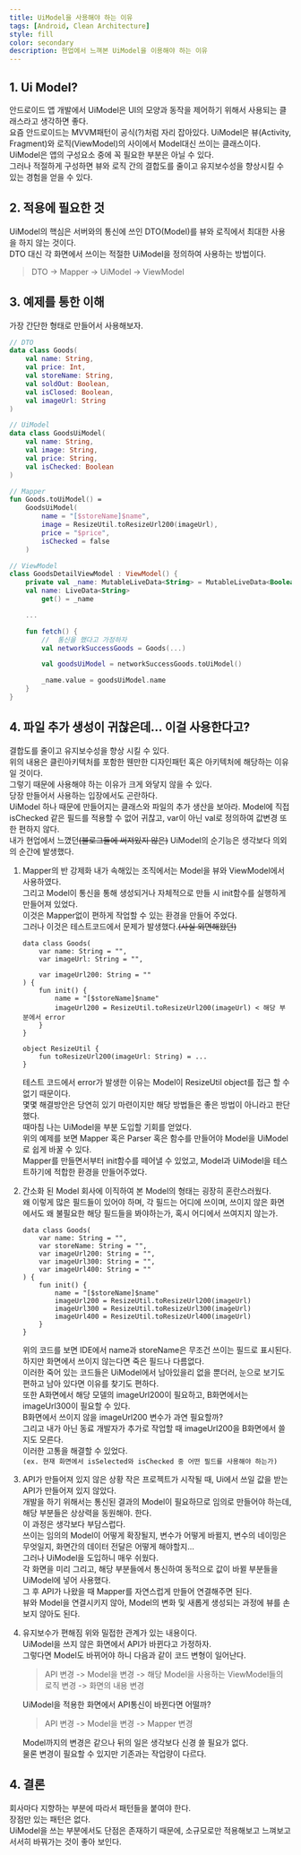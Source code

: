 ```yaml
---
title: UiModel을 사용해야 하는 이유
tags: [Android, Clean Architecture]
style: fill
color: secondary
description: 현업에서 느껴본 UiModel을 이용해야 하는 이유
---
```


## 1. Ui Model?

안드로이드 앱 개발에서 UiModel은 UI의 모양과 동작을 제어하기 위해서 사용되는 클래스라고 생각하면 좋다.   
요즘 안드로이드는 MVVM패턴이 공식(?)처럼 자리 잡아있다. UiModel은 뷰(Activity, Fragment)와 로직(ViewModel)의 사이에서 Model대신 쓰이는 클래스이다.   
UiModel은 앱의 구성요소 중에 꼭 필요한 부분은 아닐 수 있다.   
그러나 적절하게 구성하면 뷰와 로직 간의 결합도를 줄이고 유지보수성을 향상시킬 수 있는 경험을 얻을 수 있다.   

## 2. 적용에 필요한 것

UiModel의 핵심은 서버와의 통신에 쓰인 DTO(Model)를 뷰와 로직에서 최대한 사용을 하지 않는 것이다.   
DTO 대신 각 화면에서 쓰이는 적절한 UiModel을 정의하여 사용하는 방법이다.   

> DTO -> Mapper -> UiModel -> ViewModel

## 3. 예제를 통한 이해

가장 간단한 형태로 만들어서 사용해보자.

```kotlin
// DTO
data class Goods(
	val name: String,
	val price: Int,
	val storeName: String,
	val soldOut: Boolean,
	val isClosed: Boolean,
	val imageUrl: String
)

// UiModel
data class GoodsUiModel(
	val name: String,
	val image: String,
	val price: String,
	val isChecked: Boolean
)

// Mapper
fun Goods.toUiModel() =
	GoodsUiModel(
		name = "[$storeName]$name",
		image = ResizeUtil.toResizeUrl200(imageUrl),
		price = "$price",
		isChecked = false 
	)

// ViewModel
class GoodsDetailViewModel : ViewModel() {
	private val _name: MutableLiveData<String> = MutableLiveData<Boolean>()
	val name: LiveData<String>
		get() = _name

	...

	fun fetch() {
		//	통신을 했다고 가정하자
		val networkSuccessGoods = Goods(...)

		val goodsUiModel = networkSuccessGoods.toUiModel()

		_name.value = goodsUiModel.name
	}
}
```

## 4. 파일 추가 생성이 귀찮은데... 이걸 사용한다고?

결합도를 줄이고 유지보수성을 향상 시킬 수 있다.   
위의 내용은 클린아키텍처를 포함한 웬만한 디자인패턴 혹은 아키텍처에 해당하는 이유일 것이다.   
그렇기 때문에 사용해야 하는 이유가 크게 와닿지 않을 수 있다.   
당장 만들어서 사용하는 입장에서도 곤란하다.   
UiModel 하나 때문에 만들어지는 클래스와 파일의 추가 생산을 보아라.
Model에 직접 isChecked 같은 필드를 적용할 수 없어 귀찮고, var이 아닌 val로 정의하여 값변경 또한 편하지 않다.   
내가 현업에서 느꼈던~~(블로그들에 써져있지 않은)~~ UiModel의 순기능은 생각보다 의외의 순간에 발생했다.   

1. Mapper의 반 강제화
	내가 속해있는 조직에서는 Model을 뷰와 ViewModel에서 사용하였다.   
	그리고 Model이 통신을 통해 생성되거나 자체적으로 만들 시 init함수를 실행하게 만들어져 있었다.   
	이것은 Mapper없이 편하게 작업할 수 있는 환경을 만들어 주었다.   
	그러나 이것은 테스트코드에서 문제가 발생했다.~~(사실 외면해왔던)~~   
	```
	data class Goods(
		var name: String = "",
		var imageUrl: String = "",

		var imageUrl200: String = ""
	) {
		fun init() {
			name = "[$storeName]$name"
			imageUrl200 = ResizeUtil.toResizeUrl200(imageUrl) < 해당 부분에서 error
		}
	}

	object ResizeUtil {
		fun toResizeUrl200(imageUrl: String) = ...
	}
	```
	테스트 코드에서 error가 발생한 이유는 Model이 ResizeUtil object를 접근 할 수 없기 때문이다.   
	몇몇 해결방안은 당연히 있기 마련이지만 해당 방법들은 좋은 방법이 아니라고 판단했다.   
	때마침 나는 UiModel을 부분 도입할 기회를 얻었다.   
	위의 예제를 보면 Mapper 혹은 Parser 혹은 함수를 만들어야 Model을 UiModel로 쉽게 바꿀 수 있다.   
	Mapper를 만들면서부터 init함수를 떼어낼 수 있었고, Model과 UiModel을 테스트하기에 적합한 환경을 만들어주었다.   
2. 간소화 된 Model
	회사에 이직하여 본 Model의 형태는 굉장히 혼란스러웠다.   
	왜 이렇게 많은 필드들이 있어야 하며, 각 필드는 어디에 쓰이며, 쓰이지 않은 화면에서도 왜 불필요한 해당 필드들을 봐야하는가, 혹시 어디에서 쓰여지지 않는가.
	```
	data class Goods(
		var name: String = "",
		var storeName: String = "",
		var imageUrl200: String = "",
		var imageUrl300: String = "",
		var imageUrl400: String = ""
	) {
		fun init() {
			name = "[$storeName]$name"
			imageUrl200 = ResizeUtil.toResizeUrl200(imageUrl)
			imageUrl300 = ResizeUtil.toResizeUrl300(imageUrl)
			imageUrl400 = ResizeUtil.toResizeUrl400(imageUrl)
		}
	}
	```
	위의 코드를 보면 IDE에서 name과 storeName은 무조건 쓰이는 필드로 표시된다.   
	하지만 화면에서 쓰이지 않는다면 죽은 필드나 다름없다.   
	이러한 죽어 있는 코드들은 UiModel에서 남아있을리 없을 뿐더러, 눈으로 보기도 편하고 남아 있다면 이유를 찾기도  편하다.   
	또한 A화면에서 해당 모델의 imageUrl200이 필요하고, B화면에서는 imageUrl300이 필요할 수 있다.   
	B화면에서 쓰이지 않을 imageUrl200 변수가 과연 필요할까?   
	그리고 내가 아닌 동료 개발자가 추가로 작업할 때 imageUrl200을 B화면에서 쓸지도 모른다.   
	이러한 고통을 해결할 수 있었다.   
	`(ex. 현재 화면에서 isSelected와 isChecked 중 어떤 필드를 사용해야 하는가)`
3. API가 만들어져 있지 않은 상황
	작은 프로젝트가 시작될 때, Ui에서 쓰일 값을 받는 API가 만들어져 있지 않았다.   
	개발을 하기 위해서는 통신된 결과의 Model이 필요하므로 임의로 만들어야 하는데, 해당 부분들은 상상력을 동원해야. 한다.   
	이 과정은 생각보다 부담스럽다.   
	쓰이는 임의의 Model이 어떻게 확장될지, 변수가 어떻게 바뀔지, 변수의 네이밍은 무엇일지, 화면간의 데이터 전달은 어떻게 해야할지...   
	그러나 UiModel을 도입하니 매우 쉬웠다.   
	각 화면을 미리 그리고, 해당 부분들에서 통신하여 동적으로 값이 바뀔 부분들을 UiModel에 넣어 사용했다.   
	그 후 API가 나왔을 때 Mapper를 자연스럽게 만들어 연결해주면 된다.   
	뷰와 Model을 연결시키지 않아, Model의 변화 및 새롭게 생성되는 과정에 뷰를 손보지 않아도 된다.   
4. 유지보수가 편해짐
	위와 밀접한 관계가 있는 내용이다.   
	UiModel을 쓰지 않은 화면에서 API가 바뀐다고 가정하자.   
	그렇다면 Model도 바뀌어야 하니 다음과 같이 코드 변형이 일어난다.   

	> API 변경 -> Model을 변경 -> 해당 Model을 사용하는 ViewModel들의 로직 변경 -> 화면의 내용 변경

	UiModel을 적용한 화면에서 API통신이 바뀐다면 어떨까?   

	> API 변경 -> Model을 변경 -> Mapper 변경

	Model까지의 변경은 같으나 뒤의 일은 생각보다 신경 쓸 필요가 없다.   
	물론 변경이 필요할 수 있지만 기존과는 작업량이 다르다.   

## 4. 결론

회사마다 지향하는 부분에 따라서 패턴들을 붙여야 한다.   
장점만 있는 패턴은 없다.   
UiModel을 쓰는 부분에서도 단점은 존재하기 때문에, 소규모로만 적용해보고 느껴보고 서서히 바꿔가는 것이 좋아 보인다.
